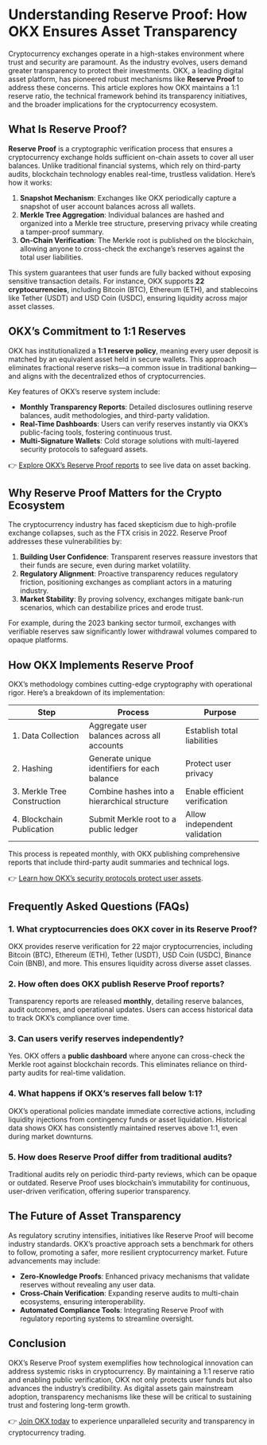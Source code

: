 # Understanding Reserve Proof: How OKX Ensures Asset Transparency  

Cryptocurrency exchanges operate in a high-stakes environment where trust and security are paramount. As the industry evolves, users demand greater transparency to protect their investments. OKX, a leading digital asset platform, has pioneered robust mechanisms like **Reserve Proof** to address these concerns. This article explores how OKX maintains a 1:1 reserve ratio, the technical framework behind its transparency initiatives, and the broader implications for the cryptocurrency ecosystem.  

## What Is Reserve Proof?  

**Reserve Proof** is a cryptographic verification process that ensures a cryptocurrency exchange holds sufficient on-chain assets to cover all user balances. Unlike traditional financial systems, which rely on third-party audits, blockchain technology enables real-time, trustless validation. Here’s how it works:  

1. **Snapshot Mechanism**: Exchanges like OKX periodically capture a snapshot of user account balances across all wallets.  
2. **Merkle Tree Aggregation**: Individual balances are hashed and organized into a Merkle tree structure, preserving privacy while creating a tamper-proof summary.  
3. **On-Chain Verification**: The Merkle root is published on the blockchain, allowing anyone to cross-check the exchange’s reserves against the total user liabilities.  

This system guarantees that user funds are fully backed without exposing sensitive transaction details. For instance, OKX supports **22 cryptocurrencies**, including Bitcoin (BTC), Ethereum (ETH), and stablecoins like Tether (USDT) and USD Coin (USDC), ensuring liquidity across major asset classes.  

## OKX’s Commitment to 1:1 Reserves  

OKX has institutionalized a **1:1 reserve policy**, meaning every user deposit is matched by an equivalent asset held in secure wallets. This approach eliminates fractional reserve risks—a common issue in traditional banking—and aligns with the decentralized ethos of cryptocurrencies.  

Key features of OKX’s reserve system include:  
- **Monthly Transparency Reports**: Detailed disclosures outlining reserve balances, audit methodologies, and third-party validation.  
- **Real-Time Dashboards**: Users can verify reserves instantly via OKX’s public-facing tools, fostering continuous trust.  
- **Multi-Signature Wallets**: Cold storage solutions with multi-layered security protocols to safeguard assets.  

👉 [Explore OKX’s Reserve Proof reports](https://bit.ly/okx-bonus) to see live data on asset backing.  

## Why Reserve Proof Matters for the Crypto Ecosystem  

The cryptocurrency industry has faced skepticism due to high-profile exchange collapses, such as the FTX crisis in 2022. Reserve Proof addresses these vulnerabilities by:  

1. **Building User Confidence**: Transparent reserves reassure investors that their funds are secure, even during market volatility.  
2. **Regulatory Alignment**: Proactive transparency reduces regulatory friction, positioning exchanges as compliant actors in a maturing industry.  
3. **Market Stability**: By proving solvency, exchanges mitigate bank-run scenarios, which can destabilize prices and erode trust.  

For example, during the 2023 banking sector turmoil, exchanges with verifiable reserves saw significantly lower withdrawal volumes compared to opaque platforms.  

## How OKX Implements Reserve Proof  

OKX’s methodology combines cutting-edge cryptography with operational rigor. Here’s a breakdown of its implementation:  

| **Step** | **Process** | **Purpose** |  
|----------|-------------|-------------|  
| 1. Data Collection | Aggregate user balances across all accounts | Establish total liabilities |  
| 2. Hashing | Generate unique identifiers for each balance | Protect user privacy |  
| 3. Merkle Tree Construction | Combine hashes into a hierarchical structure | Enable efficient verification |  
| 4. Blockchain Publication | Submit Merkle root to a public ledger | Allow independent validation |  

This process is repeated monthly, with OKX publishing comprehensive reports that include third-party audit summaries and technical logs.  

👉 [Learn how OKX’s security protocols protect user assets](https://bit.ly/okx-bonus).  

## Frequently Asked Questions (FAQs)  

### 1. **What cryptocurrencies does OKX cover in its Reserve Proof?**  
OKX provides reserve verification for 22 major cryptocurrencies, including Bitcoin (BTC), Ethereum (ETH), Tether (USDT), USD Coin (USDC), Binance Coin (BNB), and more. This ensures liquidity across diverse asset classes.  

### 2. **How often does OKX publish Reserve Proof reports?**  
Transparency reports are released **monthly**, detailing reserve balances, audit outcomes, and operational updates. Users can access historical data to track OKX’s compliance over time.  

### 3. **Can users verify reserves independently?**  
Yes. OKX offers a **public dashboard** where anyone can cross-check the Merkle root against blockchain records. This eliminates reliance on third-party audits for real-time validation.  

### 4. **What happens if OKX’s reserves fall below 1:1?**  
OKX’s operational policies mandate immediate corrective actions, including liquidity injections from contingency funds or asset liquidation. Historical data shows OKX has consistently maintained reserves above 1:1, even during market downturns.  

### 5. **How does Reserve Proof differ from traditional audits?**  
Traditional audits rely on periodic third-party reviews, which can be opaque or outdated. Reserve Proof uses blockchain’s immutability for continuous, user-driven verification, offering superior transparency.  

## The Future of Asset Transparency  

As regulatory scrutiny intensifies, initiatives like Reserve Proof will become industry standards. OKX’s proactive approach sets a benchmark for others to follow, promoting a safer, more resilient cryptocurrency market. Future advancements may include:  

- **Zero-Knowledge Proofs**: Enhanced privacy mechanisms that validate reserves without revealing any user data.  
- **Cross-Chain Verification**: Expanding reserve audits to multi-chain ecosystems, ensuring interoperability.  
- **Automated Compliance Tools**: Integrating Reserve Proof with regulatory reporting systems to streamline oversight.  

## Conclusion  

OKX’s Reserve Proof system exemplifies how technological innovation can address systemic risks in cryptocurrency. By maintaining a 1:1 reserve ratio and enabling public verification, OKX not only protects user funds but also advances the industry’s credibility. As digital assets gain mainstream adoption, transparency mechanisms like these will be critical to sustaining trust and fostering long-term growth.  

👉 [Join OKX today](https://bit.ly/okx-bonus) to experience unparalleled security and transparency in cryptocurrency trading.